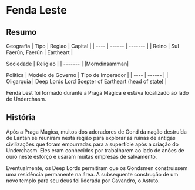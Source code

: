 # Fenda Leste

## Resumo
Geografia
| Tipo | Regiao | Capital |
| ---- | ------ | ------- |
| Reino | Sul Faerûn, Faerûn | Eartheart |


Sociedade
| Religiao |
| ------- |
|Morndinsamman|

Politica
| Modelo de Governo | Tipo de Imperador |
| ---- | ------ |
| Oligarquia | Deep Lords Lord Scepter of Eartheart (head of state) |

Fenda Lest foi formado durante a Praga Magica e estava localizado ao lado de Underchasm.

## História
Após a Praga Magica, muitos dos adoradores de Gond da nação destruída de Lantan se reuniram nesta região para explorar as ruínas de antigas civilizações que foram empurradas para a superfície após a criação do Underchasm. Eles eram conhecidos por trabalharem ao lado de anões de ouro neste esforço e usaram muitas empresas de salvamento.

Eventualmente, os Deep Lords permitiram que os Gondsmen construíssem uma residência permanente na área. A subsequente construção de um novo templo para seu deus foi liderada por Cavandro, o Astuto.